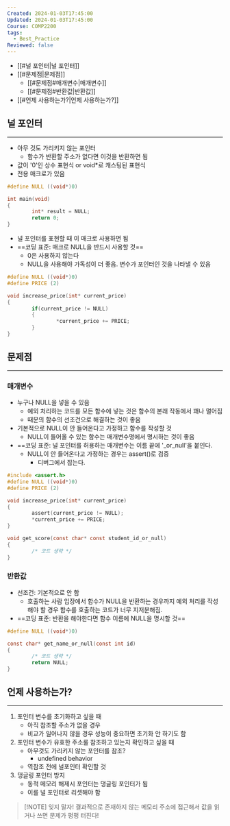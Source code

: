 ```yaml
---
Created: 2024-01-03T17:45:00
Updated: 2024-01-03T17:45:00
Course: COMP2200
tags:
  - Best_Practice
Reviewed: false
---
```


- [[#널 포인터|널 포인터]]
- [[#문제점|문제점]]
	- [[#문제점#매개변수|매개변수]]
	- [[#문제점#반환값|반환값]]
- [[#언제 사용하는가?|언제 사용하는가?]]


## 널 포인터
---
- 아무 것도 가리키지 않는 포인터
	- 함수가 반환할 주소가 없다면 이것을 반환하면 됨
- 값이 '0'인 상수 표현식 or void\*로 캐스팅된 표현식
- 전용 매크로가 있음
```C
#define NULL ((void*)0)

int main(void)
{
        int* result = NULL;
        return 0;
}
```
- 널 포인터를 표현할 때 이 매크로 사용하면 됨
- ==코딩 표준: 매크로 NULL을 반드시 사용할 것==
	- 0은 사용하지 않는다
	- NULL을 사용해야 가독성이 더 좋음. 변수가 포인터인 것을 나타낼 수 있음
```C
#define NULL ((void*)0)
#define PRICE (2)

void increase_price(int* current_price)
{
        if(current_price != NULL)
        {
                *current_price += PRICE;
        }
}
```

## 문제점
---
### 매개변수
- 누구나 NULL을 넣을 수 있음
	-  예외 처리하는 코드를 모든 함수에 넣는 것은 함수의 본래 작동에서 꽤나 멀어짐
	- 때문의 함수의 선조건으로 해결하는 것이 좋음
- 기본적으로 NULL이 안 들어온다고 가정하고 함수를 작성할 것
	- NULL이 들어올 수 있는 함수는 매개변수명에서 명시하는 것이 좋음
- ==코딩 표준: 널 포인터를 허용하는 매개변수는 이름 끝에 '\_or_null'을 붙인다.
	- NULL이 안 들어온다고 가정하는 경우는 assert()로 검증
		- 디버그에서 잡는다.
```c
#include <assert.h>
#define NULL ((void*)0)
#define PRICE (2)

void increase_price(int* current_price)
{
        assert(current_price != NULL);
        *current_price += PRICE;
}

void get_score(const char* const student_id_or_null)
{
		/* 코드 생략 */
}
```
### 반환값
- 선조건: 기본적으로 안 함
	- 호출하는 사람 입장에서 함수가 NULL을 반환하는 경우까지 예외 처리를 작성해야 할 경우 함수를 호출하는 코드가 너무 지저분해짐.
- ==코딩 표준: 반환을 해야한다면 함수 이름에 NULL을 명시할 것==
```c
#define NULL ((void*)0)

const char* get_name_or_null(const int id)
{
        /* 코드 생략 */
        return NULL;
}
```

## 언제 사용하는가?
---
1. 포인터 변수를 초기화하고 싶을 때
	- 아직 참조할 주소가 없을 경우
	- 비교가 일어나지 않을 경우 성능이 중요하면 초기화 안 하기도 함
1. 포인터 변수가 유효한 주소룰 참조하고 있는지 확인하고 싶을 때
	- 아무것도 가리키지 않는 포인터를 참조?
		- undefined behavior
	- 역참조 전에 널포인터 확인할 것
1.  댕글링 포인터 방지
	 - 동적 메모리 해제시 포인터는 댕글링 포인터가 됨
	 - 이를 널 포인터로 리셋해야 함
> [!NOTE] 잊지 말자!
> 결과적으로 존재하지 않는 메모리 주소에 접근해서 값을 읽거나 쓰면 문제가 펑펑 터진다!
